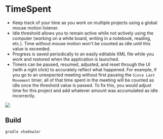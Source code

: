 TimeSpent
=========

- Keep track of your time as you work on multiple projects using a global mouse motion listener.
- Idle threshold allows you to remain active while not actively using the computer (working on a white board, writing in a notebook, reading, etc.).  Time without mouse motion won't be counted as idle until this value is exceeded.
- Progress is saved periodically to an easily editable XML file while you work and restored when the application is launched.
- Timers can be paused, resumed, adjusted, and reset through the UI (with a right click) to accurately reflect what happened.  For example, if you go to an unexpected meeting without first pausing the `Since Last Movement` timer, all of that time spent in the meeting will be counted as idle once the threshold value is passed.  To fix this, you would adjust time for this project and add whatever amount was accumulated as idle incorrectly.

![](http://i.imgur.com/J6bp7GV.png)

Build
---

`gradle shadowJar`



